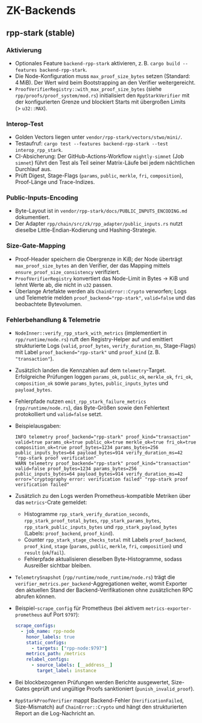 # ZK-Backends

## rpp-stark (stable)

### Aktivierung

- Optionales Feature `backend-rpp-stark` aktivieren, z. B. `cargo build --features backend-rpp-stark`.
- Die Node-Konfiguration muss `max_proof_size_bytes` setzen (Standard: 4 MiB). Der Wert wird beim Bootstrapping an den Verifier weitergereicht.
- `ProofVerifierRegistry::with_max_proof_size_bytes` (siehe `rpp/proofs/proof_system/mod.rs`) initialisiert den `RppStarkVerifier` mit der konfigurierten Grenze und blockiert Starts mit übergroßen Limits (> `u32::MAX`).

### Interop-Test

- Golden Vectors liegen unter `vendor/rpp-stark/vectors/stwo/mini/`.
- Testaufruf: `cargo test --features backend-rpp-stark --test interop_rpp_stark`.
- CI-Absicherung: Der GitHub-Actions-Workflow `nightly-simnet` (Job `simnet`) führt den Test als Teil seiner Matrix-Läufe bei jedem nächtlichen Durchlauf aus.
- Prüft Digest, Stage-Flags (`params`, `public`, `merkle`, `fri`, `composition`), Proof-Länge und Trace-Indizes.

### Public-Inputs-Encoding

- Byte-Layout ist in `vendor/rpp-stark/docs/PUBLIC_INPUTS_ENCODING.md` dokumentiert.
- Der Adapter `rpp/chain/src/zk/rpp_adapter/public_inputs.rs` nutzt dieselbe Little-Endian-Kodierung und Hashing-Strategie.

### Size-Gate-Mapping

- Proof-Header speichern die Obergrenze in KiB; der Node überträgt `max_proof_size_bytes` an den Verifier, der das Mapping mittels `ensure_proof_size_consistency` verifiziert.
- `ProofVerifierRegistry` konvertiert das Node-Limit in Bytes → KiB und lehnt Werte ab, die nicht in `u32` passen.
- Überlange Artefakte werden als `ChainError::Crypto` verworfen; Logs und Telemetrie melden `proof_backend="rpp-stark"`, `valid=false` und das beobachtete Bytevolumen.

### Fehlerbehandlung & Telemetrie

- `NodeInner::verify_rpp_stark_with_metrics` (implementiert in `rpp/runtime/node.rs`) ruft den Registry-Helper auf und emittiert strukturierte Logs (`valid`, `proof_bytes`, `verify_duration_ms`, Stage-Flags) mit Label `proof_backend="rpp-stark"` und `proof_kind` (z. B. `"transaction"`).
- Zusätzlich landen die Kennzahlen auf dem `telemetry`-Target. Erfolgreiche Prüfungen loggen `params_ok`, `public_ok`, `merkle_ok`, `fri_ok`, `composition_ok` sowie `params_bytes`, `public_inputs_bytes` und `payload_bytes`.
- Fehlerpfade nutzen `emit_rpp_stark_failure_metrics` (`rpp/runtime/node.rs`), das Byte-Größen sowie den Fehlertext protokolliert und `valid=false` setzt.
- Beispielausgaben:

  ```text
  INFO telemetry proof_backend="rpp-stark" proof_kind="transaction" valid=true params_ok=true public_ok=true merkle_ok=true fri_ok=true composition_ok=true proof_bytes=1234 params_bytes=256 public_inputs_bytes=64 payload_bytes=914 verify_duration_ms=42 "rpp-stark proof verification"
  WARN telemetry proof_backend="rpp-stark" proof_kind="transaction" valid=false proof_bytes=1234 params_bytes=256 public_inputs_bytes=64 payload_bytes=914 verify_duration_ms=42 error="cryptography error: verification failed" "rpp-stark proof verification failed"
  ```
- Zusätzlich zu den Logs werden Prometheus-kompatible Metriken über das `metrics`-Crate gemeldet:
  - Histogramme `rpp_stark_verify_duration_seconds`, `rpp_stark_proof_total_bytes`, `rpp_stark_params_bytes`, `rpp_stark_public_inputs_bytes` und `rpp_stark_payload_bytes` (Labels: `proof_backend`, `proof_kind`).
  - Counter `rpp_stark_stage_checks_total` mit Labels `proof_backend`, `proof_kind`, `stage` (`params`, `public`, `merkle`, `fri`, `composition`) und `result` (`ok`/`fail`).
  - Fehlerpfade aktualisieren dieselben Byte-Histogramme, sodass Ausreißer sichtbar bleiben.
- `TelemetrySnapshot` (`rpp/runtime/node_runtime/node.rs`) trägt die `verifier_metrics.per_backend`-Aggregationen weiter, womit Exporter den aktuellen Stand der Backend-Verifikationen ohne zusätzlichen RPC abrufen können.
- Beispiel-`scrape_config` für Prometheus (bei aktivem `metrics-exporter-prometheus` auf Port `9797`):

  ```yaml
  scrape_configs:
    - job_name: rpp-node
      honor_labels: true
      static_configs:
        - targets: ["rpp-node:9797"]
      metrics_path: /metrics
      relabel_configs:
        - source_labels: [__address__]
          target_label: instance
  ```
- Bei blockbezogenen Prüfungen werden Berichte ausgewertet, Size-Gates geprüft und ungültige Proofs sanktioniert (`punish_invalid_proof`).
- `RppStarkProofVerifier` mappt Backend-Fehler (`VerificationFailed`, Size-Mismatch) auf `ChainError::Crypto` und hängt den strukturierten Report an die Log-Nachricht an.
